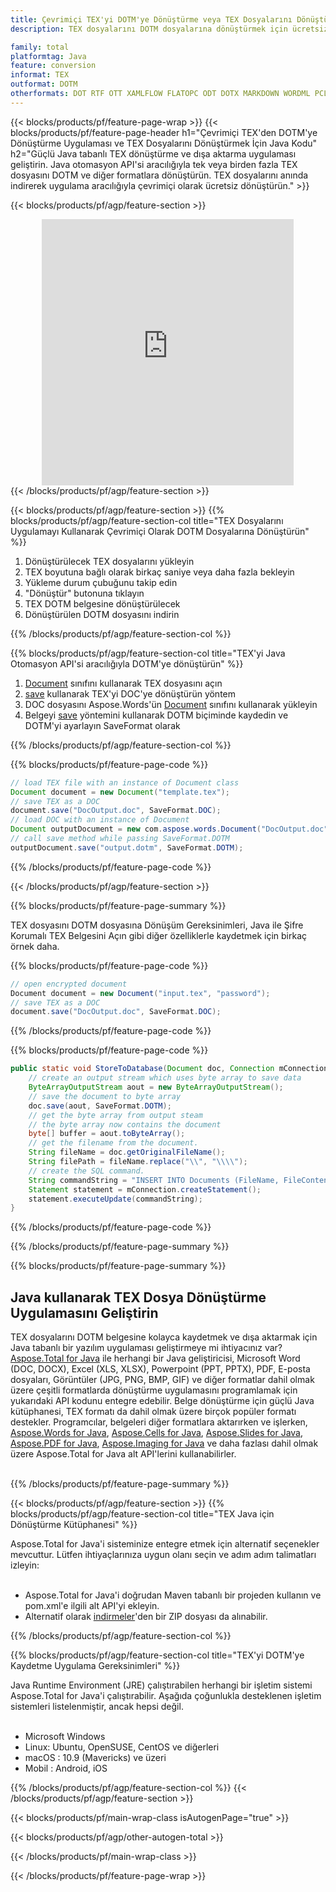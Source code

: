 ```yaml
---
title: Çevrimiçi TEX'yi DOTM'ye Dönüştürme veya TEX Dosyalarını Dönüştürmek için Java tabanlı Uygulama Geliştirme
description: TEX dosyalarını DOTM dosyalarına dönüştürmek için ücretsiz çevrimiçi uygulama. TEX belgeleri için Java dönüştürme kitaplığı kodu. 

family: total
platformtag: Java
feature: conversion
informat: TEX
outformat: DOTM
otherformats: DOT RTF OTT XAMLFLOW FLATOPC ODT DOTX MARKDOWN WORDML PCL MHTML DOTM
---
```

{{< blocks/products/pf/feature-page-wrap >}}
{{< blocks/products/pf/feature-page-header h1="Çevrimiçi TEX'den DOTM'ye Dönüştürme Uygulaması ve TEX Dosyalarını Dönüştürmek İçin Java Kodu" h2="Güçlü Java tabanlı TEX dönüştürme ve dışa aktarma uygulaması geliştirin. Java otomasyon API'si aracılığıyla tek veya birden fazla TEX dosyasını DOTM ve diğer formatlara dönüştürün. TEX dosyalarını anında indirerek uygulama aracılığıyla çevrimiçi olarak ücretsiz dönüştürün." >}}


{{< blocks/products/pf/agp/feature-section >}}

<div class="container-fluid agp-content bg-white aboutfile box-1 vh100 section nopbtm">
<div class=container>
<div class=row>
<div class="demobox tc col-md-12 padding-0" align="center">

<iframe title="Ücretsiz Çevrimiçi TEX - DOTM Dönüştürme Uygulaması" style="border: none; height: 426px;" scrolling="no" src="https://total-conversion-app-65z5r2lp.k8s.dynabic.com/?to=dotm&from=tex" id="child-iframe" width="80%"></iframe>

</div></div>
</div></div>
{{< /blocks/products/pf/agp/feature-section >}}


{{< blocks/products/pf/agp/feature-section >}}
{{% blocks/products/pf/agp/feature-section-col title="TEX Dosyalarını Uygulamayı Kullanarak Çevrimiçi Olarak DOTM Dosyalarına Dönüştürün" %}}

1. Dönüştürülecek TEX dosyalarını yükleyin
1. TEX boyutuna bağlı olarak birkaç saniye veya daha fazla bekleyin
1. Yükleme durum çubuğunu takip edin
1. "Dönüştür" butonuna tıklayın
1. TEX DOTM belgesine dönüştürülecek
1. Dönüştürülen DOTM dosyasını indirin

{{% /blocks/products/pf/agp/feature-section-col %}}

{{% blocks/products/pf/agp/feature-section-col title="TEX'yi Java Otomasyon API'si aracılığıyla DOTM'ye dönüştürün" %}}


1. [Document](https://reference.aspose.com/pdf/java/com.aspose.pdf/Document) sınıfını kullanarak TEX dosyasını açın
2. [save](https://reference.aspose.com/pdf/java/com.aspose.pdf/Document#save-java.lang.String-com.aspose.pdf.SaveOptions-) kullanarak TEX'yi DOC'ye dönüştürün yöntem
3. DOC dosyasını Aspose.Words'ün [Document](https://reference.aspose.com/words/java/com.aspose.words/Document) sınıfını kullanarak yükleyin
4. Belgeyi [save](https://reference.aspose.com/words/java/com.aspose.words/Document#save(java.lang.String,int)) yöntemini kullanarak DOTM biçiminde kaydedin ve DOTM'yi ayarlayın SaveFormat olarak



{{% /blocks/products/pf/agp/feature-section-col %}}

{{% blocks/products/pf/feature-page-code %}}


```java
// load TEX file with an instance of Document class
Document document = new Document("template.tex");
// save TEX as a DOC 
document.save("DocOutput.doc", SaveFormat.DOC); 
// load DOC with an instance of Document
Document outputDocument = new com.aspose.words.Document("DocOutput.doc");
// call save method while passing SaveFormat.DOTM
outputDocument.save("output.dotm", SaveFormat.DOTM);   
```



{{% /blocks/products/pf/feature-page-code %}}

{{< /blocks/products/pf/agp/feature-section >}}

{{% blocks/products/pf/feature-page-summary %}}

TEX dosyasını DOTM dosyasına Dönüşüm Gereksinimleri, Java ile Şifre Korumalı TEX Belgesini Açın gibi diğer özelliklerle kaydetmek için birkaç örnek daha.

{{% blocks/products/pf/feature-page-code %}}

```cs
// open encrypted document
Document document = new Document("input.tex", "password");
// save TEX as a DOC 
document.save("DocOutput.doc", SaveFormat.DOC);
```


{{% /blocks/products/pf/feature-page-code %}}
{{% blocks/products/pf/feature-page-code %}}


```java
public static void StoreToDatabase(Document doc, Connection mConnection) throws Exception {
    // create an output stream which uses byte array to save data
    ByteArrayOutputStream aout = new ByteArrayOutputStream();
    // save the document to byte array
    doc.save(aout, SaveFormat.DOTM);
    // get the byte array from output steam
    // the byte array now contains the document
    byte[] buffer = aout.toByteArray();
    // get the filename from the document.
    String fileName = doc.getOriginalFileName();
    String filePath = fileName.replace("\\", "\\\\");
    // create the SQL command.
    String commandString = "INSERT INTO Documents (FileName, FileContent) VALUES('" + filePath + "', '" + buffer + "')";
    Statement statement = mConnection.createStatement();
    statement.executeUpdate(commandString);
}  
```


{{% /blocks/products/pf/feature-page-code %}}


{{% /blocks/products/pf/feature-page-summary %}}

{{% blocks/products/pf/feature-page-summary %}}

<h2>Java kullanarak TEX Dosya Dönüştürme Uygulamasını Geliştirin</h2>

TEX dosyalarını DOTM belgesine kolayca kaydetmek ve dışa aktarmak için Java tabanlı bir yazılım uygulaması geliştirmeye mi ihtiyacınız var? [Aspose.Total for Java](https://products.aspose.com/total/tr/java/) ile herhangi bir Java geliştiricisi, Microsoft Word (DOC, DOCX), Excel (XLS, XLSX), Powerpoint (PPT, PPTX), PDF, E-posta dosyaları, Görüntüler (JPG, PNG, BMP, GIF) ve diğer formatlar dahil olmak üzere çeşitli formatlarda dönüştürme uygulamasını programlamak için yukarıdaki API kodunu entegre edebilir. Belge dönüştürme için güçlü Java kütüphanesi, TEX formatı da dahil olmak üzere birçok popüler formatı destekler. Programcılar, belgeleri diğer formatlara aktarırken ve işlerken, [Aspose.Words for Java](https://products.aspose.com/words/tr/java/), [Aspose.Cells for Java](https://products.aspose.com/cells/tr/java/), [Aspose.Slides for Java](https://products.aspose.com/slides/tr/java/), [Aspose.PDF for Java](https://products.aspose.com/pdf/tr/java/), [Aspose.Imaging for Java](https://products.aspose.com/imaging/tr/java/) ve daha fazlası dahil olmak üzere Aspose.Total for Java alt API'lerini kullanabilirler.<br /><br />

{{% /blocks/products/pf/feature-page-summary %}}

{{< blocks/products/pf/agp/feature-section >}}
{{% blocks/products/pf/agp/feature-section-col title="TEX Java için Dönüştürme Kütüphanesi" %}}

Aspose.Total for Java'i sisteminize entegre etmek için alternatif seçenekler mevcuttur. Lütfen ihtiyaçlarınıza uygun olanı seçin ve adım adım talimatları izleyin:<br /><br />

- Aspose.Total for Java'i doğrudan Maven tabanlı bir projeden kullanın ve pom.xml'e ilgili alt API'yi ekleyin.
- Alternatif olarak [indirmeler](https://releases.aspose.com/total/java)'den bir ZIP dosyası da alınabilir.

{{% /blocks/products/pf/agp/feature-section-col %}}

{{% blocks/products/pf/agp/feature-section-col title="TEX'yi DOTM'ye Kaydetme Uygulama Gereksinimleri" %}}

Java Runtime Environment (JRE) çalıştırabilen herhangi bir işletim sistemi Aspose.Total for Java'i çalıştırabilir. Aşağıda çoğunlukla desteklenen işletim sistemleri listelenmiştir, ancak hepsi değil. <br /><br />
- Microsoft Windows
- Linux: Ubuntu, OpenSUSE, CentOS ve diğerleri
- macOS : 10.9 (Mavericks) ve üzeri
- Mobil : Android, iOS

{{% /blocks/products/pf/agp/feature-section-col %}}
{{< /blocks/products/pf/agp/feature-section >}}

{{< blocks/products/pf/main-wrap-class isAutogenPage="true" >}}

{{< blocks/products/pf/agp/other-autogen-total >}}

{{< /blocks/products/pf/main-wrap-class >}}

{{< /blocks/products/pf/feature-page-wrap >}}